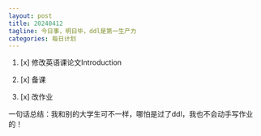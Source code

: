```yaml
---
layout: post
title: 20240412
tagline: 今日事，明日毕，ddl是第一生产力
categories: 每日计划
---
```




1. [x] 修改英语课论文Introduction

2. [x] 备课

3. [x] 改作业

一句话总结：我和别的大学生可不一样，哪怕是过了ddl，我也不会动手写作业的！